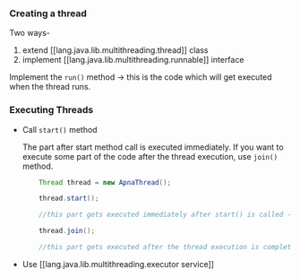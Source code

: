 
### Creating a thread

Two ways-

1. extend [[lang.java.lib.multithreading.thread]] class
2. implement [[lang.java.lib.multithreading.runnable]] interface

Implement the `run()` method -> this is the code which will get executed when the thread runs.

### Executing Threads

- Call `start()` method

    The part after start method call is executed immediately. If you want to execute some part of the code after the thread execution, use `join()` method.

    ```java
        Thread thread = new ApnaThread();

        thread.start();

        //this part gets executed immediately after start() is called - while the thread is running

        thread.join();

        //this part gets executed after the thread execution is completed.
    ```

- Use [[lang.java.lib.multithreading.executor service]]